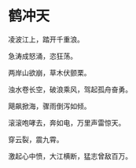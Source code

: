 # 鹤冲天

凌波江上，踏开千重浪。

急涛成怒涌，恣狂荡。

两岸山欲崩，草木伏颤栗。

浊水卷长空，破浪乘风，驾起孤舟奋勇。



飓飙掀海，骤雨倒泻如倾。

滚滚咆哮去，奔如电，万里声雷惊天。

穿云裂，震九霄。

激起心中愤，大江横断，猛志曾敌百万。
